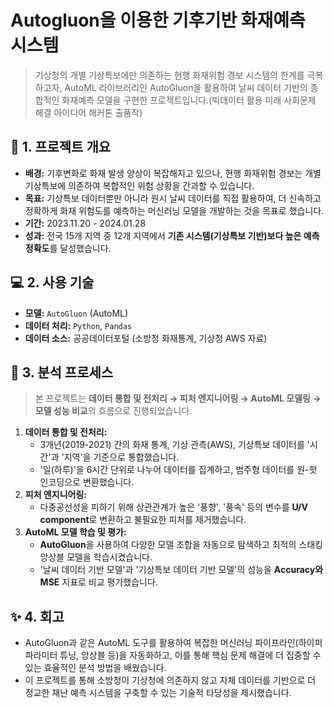 # Autogluon을 이용한 기후기반 화재예측 시스템

> 기상청의 개별 기상특보에만 의존하는 현행 화재위험 경보 시스템의 한계를 극복하고자, AutoML 라이브러리인 AutoGluon을 활용하여 날씨 데이터 기반의 종합적인 화재예측 모델을 구현한 프로젝트입니다.(빅데이터 활용 미래 사회문제 해결 아이디어 해커톤 출품작)

## 📌 1. 프로젝트 개요

-   **배경:** 기후변화로 화재 발생 양상이 복잡해지고 있으나, 현행 화재위험 경보는 개별 기상특보에 의존하여 복합적인 위험 상황을 간과할 수 있습니다.
-   **목표:** 기상특보 데이터뿐만 아니라 원시 날씨 데이터를 직접 활용하여, 더 신속하고 정확하게 화재 위험도를 예측하는 머신러닝 모델을 개발하는 것을 목표로 했습니다.
-   **기간:** 2023.11.20 - 2024.01.28
-   **성과:** 전국 15개 지역 중 12개 지역에서 **기존 시스템(기상특보 기반)보다 높은 예측 정확도**를 달성했습니다.

## 💻 2. 사용 기술

-   **모델:** `AutoGluon` (AutoML)
-   **데이터 처리:** `Python`, `Pandas`
-   **데이터 소스:** 공공데이터포털 (소방청 화재통계, 기상청 AWS 자료)

## 🔎 3. 분석 프로세스

> 본 프로젝트는 **데이터 통합 및 전처리 → 피처 엔지니어링 → AutoML 모델링 → 모델 성능 비교**의 흐름으로 진행되었습니다.

1.  **데이터 통합 및 전처리:**
    -   3개년(2019-2021) 간의 화재 통계, 기상 관측(AWS), 기상특보 데이터를 '시간'과 '지역'을 기준으로 통합했습니다.
    -   '일(하루)'을 6시간 단위로 나누어 데이터를 집계하고, 범주형 데이터를 원-핫 인코딩으로 변환했습니다.
2.  **피처 엔지니어링:**
    -   다중공선성을 피하기 위해 상관관계가 높은 '풍향', '풍속' 등의 변수를 **U/V component**로 변환하고 불필요한 피처를 제거했습니다.
3.  **AutoML 모델 학습 및 평가:**
    -   **AutoGluon**을 사용하여 다양한 모델 조합을 자동으로 탐색하고 최적의 스태킹 앙상블 모델을 학습시켰습니다.
    -   '날씨 데이터 기반 모델'과 '기상특보 데이터 기반 모델'의 성능을 **Accuracy와 MSE** 지표로 비교 평가했습니다.

## ✨ 4. 회고

-   AutoGluon과 같은 AutoML 도구를 활용하여 복잡한 머신러닝 파이프라인(하이퍼파라미터 튜닝, 앙상블 등)을 자동화하고, 이를 통해 핵심 문제 해결에 더 집중할 수 있는 효율적인 분석 방법을 배웠습니다.
-   이 프로젝트를 통해 소방청이 기상청에 의존하지 않고 자체 데이터를 기반으로 더 정교한 재난 예측 시스템을 구축할 수 있는 기술적 타당성을 제시했습니다.
